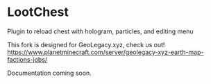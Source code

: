 # LootChest
Plugin to reload chest with hologram, particles, and editing menu

This fork is designed for GeoLegacy.xyz, check us out!
https://www.planetminecraft.com/server/geolegacy-xyz-earth-map-factions-jobs/

Documentation coming soon.
 
